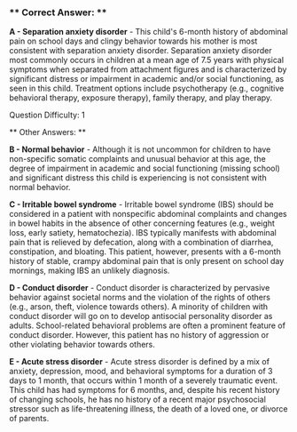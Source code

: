 ### ** Correct Answer: **

**A - Separation anxiety disorder** - This child's 6-month history of abdominal pain on school days and clingy behavior towards his mother is most consistent with separation anxiety disorder. Separation anxiety disorder most commonly occurs in children at a mean age of 7.5 years with physical symptoms when separated from attachment figures and is characterized by significant distress or impairment in academic and/or social functioning, as seen in this child. Treatment options include psychotherapy (e.g., cognitive behavioral therapy, exposure therapy), family therapy, and play therapy.

Question Difficulty: 1

** Other Answers: **

**B - Normal behavior** - Although it is not uncommon for children to have non-specific somatic complaints and unusual behavior at this age, the degree of impairment in academic and social functioning (missing school) and significant distress this child is experiencing is not consistent with normal behavior.

**C - Irritable bowel syndrome** - Irritable bowel syndrome (IBS) should be considered in a patient with nonspecific abdominal complaints and changes in bowel habits in the absence of other concerning features (e.g., weight loss, early satiety, hematochezia). IBS typically manifests with abdominal pain that is relieved by defecation, along with a combination of diarrhea, constipation, and bloating. This patient, however, presents with a 6-month history of stable, crampy abdominal pain that is only present on school day mornings, making IBS an unlikely diagnosis.

**D - Conduct disorder** - Conduct disorder is characterized by pervasive behavior against societal norms and the violation of the rights of others (e.g., arson, theft, violence towards others). A minority of children with conduct disorder will go on to develop antisocial personality disorder as adults. School-related behavioral problems are often a prominent feature of conduct disorder. However, this patient has no history of aggression or other violating behavior towards others.

**E - Acute stress disorder** - Acute stress disorder is defined by a mix of anxiety, depression, mood, and behavioral symptoms for a duration of 3 days to 1 month, that occurs within 1 month of a severely traumatic event. This child has had symptoms for 6 months, and, despite his recent history of changing schools, he has no history of a recent major psychosocial stressor such as life-threatening illness, the death of a loved one, or divorce of parents.

